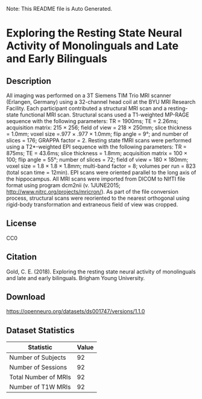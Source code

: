 Note: This README file is Auto Generated.

# Exploring the Resting State Neural Activity of Monolinguals and Late and Early Bilinguals

## Description

All imaging was performed on a 3T Siemens TIM Trio MRI scanner (Erlangen, Germany) using a 32-channel head coil at the BYU MRI Research Facility. Each participant contributed a structural MRI scan and a resting-state functional MRI scan. Structural scans used a T1-weighted MP-RAGE sequence with the following parameters: TR = 1900ms; TE = 2.26ms; acquisition matrix: 215 × 256; field of view = 218 × 250mm; slice thickness = 1.0mm; voxel size =.977 × .977 × 1.0mm; flip angle = 9°; and number of slices = 176; GRAPPA factor = 2. Resting state fMRI scans were performed using a T2*-weighted EPI sequence with the following parameters: TR = 875ms; TE = 43.6ms; slice thickness = 1.8mm; acquisition matrix = 100 × 100; flip angle = 55°; number of slices = 72; field of view = 180 × 180mm; voxel size = 1.8 × 1.8 × 1.8mm; multi-band factor = 8; volumes per run = 823 (total scan time = 12min). EPI scans were oriented parallel to the long axis of the hippocampus. All MRI scans were imported from DICOM to NIfTI file format using program dcm2nii (v. 1JUNE2015; http://www.nitrc.org/projects/mricron/). As part of the file conversion process, structural scans were reoriented to the nearest orthogonal using rigid-body transformation and extraneous field of view was cropped.


## License

CC0

## Citation

Gold, C. E. (2018). Exploring the resting state neural activity of monolinguals and late and early bilinguals. Brigham Young University.

## Download

https://openneuro.org/datasets/ds001747/versions/1.1.0

## Dataset Statistics

| Statistic | Value |
| --- | --- |
| Number of Subjects | 92 |
| Number of Sessions | 92 |
| Total Number of MRIs | 92 |
| Number of T1W MRIs | 92 |

